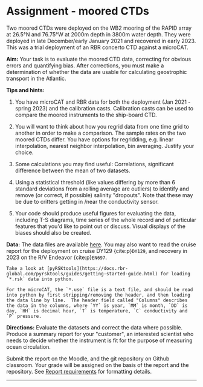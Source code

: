 
# Assignment - moored CTDs

Two moored CTDs were deployed on the WB2 mooring of the RAPID array at 26.5°N and 76.75°W at 2000m depth in 3800m water depth.  They were deployed in late December/early January 2021 and recovered in early 2023.  This was a trial deployment of an RBR concerto CTD against a microCAT.

**Aim:** Your task is to evaluate the moored CTD data, correcting for obvious errors and quantifying bias.  After corrections, you must make a determination of whether the data are usable for calculating geostrophic transport in the Atlantic.

**Tips and hints:** 

1. You have microCAT and RBR data for both the deployment (Jan 2021 - spring 2023) and the calibration casts. Calibration casts can be used to compare the moored instruments to the ship-board CTD.

2.  You will want to think about how you regrid data from one time grid to another in order to make a comparison.  The sample rates on the two moored CTDs differ.  You have options for regridding, e.g. linear interpolation, nearest neighbor interpolation, bin averaging.  Justify your choice.

3. Some calculations you may find useful: Correlations, significant difference between the mean of two datasets.

4. Using a statistical threshold (like values differing by more than 6 standard deviations from a rolling average are outliers) to identify and remove (or correct, if possible) salinity "dropouts".  Note that these may be due to critters getting in /near the conductivity sensor.

5. Your code should produce useful figures for evaluating the data, including T-S diagrams, time series of the whole record and of particular features that you'd like to point out or discuss.  Visual displays of the biases should also be created.

**Data:** The data files are available [here](https://www.dropbox.com/scl/fo/tooio0tnefchv4yo9qikl/h?rlkey=9lvwk0xq4y8wdunk7up90hv3k&dl=0).  You may also want to read the cruise report for the deployment on cruise DY129 {cite:p}`DY129`, and recovery in 2023 on the R/V Endeavor {cite:p}`EN697`.  

```{seealso}
Take a look at [pyRSKtools](https://docs.rbr-global.com/pyrsktools/guides/getting-started-guide.html) for loading `*.rsk` data into python.

For the microCAT, the `*.use` file is a text file, and should be read into python by first stripping/removing the header, and then loading the data line by line.  The header field called "Columns" describes the data in the columns, where `YY` is year, `MM` is month, `DD` is day, `HH` is decimal hour, `T` is temperature, `C` conductivity and `P` pressure.
```


**Directions:** Evaluate the datasets and correct the data where possible.  Produce a summary report for your "customer", an interested scientist who needs to decide whether the instrument is fit for the purpose of measuring ocean circulation.  

Submit the report on the Moodle, and the git repository on Github classroom.  Your grade will be assigned on the basis of the report and the repository.  See [Report requirements](../assignment/report-specs) for formatting details.


----

<!--# Variations for assignment 2 (TBD)

You will additionally be expected to use the calibration cast data to determine offsets between the sensors and the ship-board CTD.  Corrections should attempt both a conductivity offset and a conductivity slope correction.-->